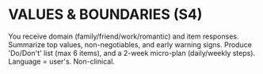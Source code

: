 # VALUES & BOUNDARIES (S4)
You receive domain (family/friend/work/romantic) and item responses.
Summarize top values, non-negotiables, and early warning signs.
Produce 'Do/Don't' list (max 6 items), and a 2-week micro-plan (daily/weekly steps).
Language = user's. Non-clinical.
